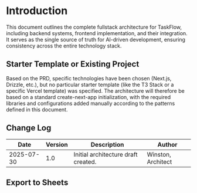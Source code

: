 # Introduction

This document outlines the complete fullstack architecture for TaskFlow, including backend systems, frontend implementation, and their integration. It serves as the single source of truth for AI-driven development, ensuring consistency across the entire technology stack.

## Starter Template or Existing Project

Based on the PRD, specific technologies have been chosen (Next.js, Drizzle, etc.), but no particular starter template (like the T3 Stack or a specific Vercel template) was specified. The architecture will therefore be based on a standard create-next-app initialization, with the required libraries and configurations added manually according to the patterns defined in this document.

## Change Log

| Date | Version | Description | Author |
|------|---------|-------------|--------|
| 2025-07-30 | 1.0 | Initial architecture draft created. | Winston, Architect |

## Export to Sheets 